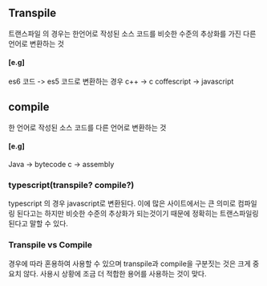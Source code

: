 <h2>Transpile</h2>
트랜스파일 의 경우는 한언어로 작성된 소스 코드를 비슷한 수준의 추상화를 가진 다른 언어로 변환하는 것

<h4>[e.g]</h4>
es6 코드 -> es5 코드로 변환하는 경우
c++ -> c
coffescript -> javascript

<h2>compile</h2>
한 언어로 작성된 소스 코드를 다른 언어로 변환하는 것


<h4>[e.g]</h4>
Java -> bytecode
c -> assembly

<h3>typescript(transpile? compile?)</h3>
typescript 의 경우 javascript로 변환된다. 이에 많은 사이트에서는 큰 의미로 컴파일링 된다고는 하지만 비슷한 수준의 추상화가 되는것이기 때문에 정확히는 트랜스파일링 된다고 말할 수 있다.

<h3>Transpile vs Compile</h3>
경우에 따라 혼용하여 사용할 수 있으며 transpile과 compile을 구분짓는 것은 크게 중요치 않다. 사용시 상황에 조금 더 적합한 용어를 사용하는 것이 맞다.
